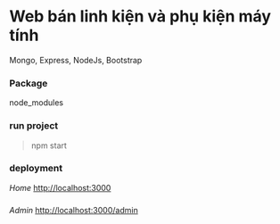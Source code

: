 # Web bán linh kiện và phụ kiện máy tính

Mongo, Express, NodeJs, Bootstrap

### Package
  
node_modules

### run project

>npm start

### deployment
*Home*
[http://localhost:3000](http://localhost:3000)
###
*Admin*
[http://localhost:3000/admin](http://localhost:3000/admin)
